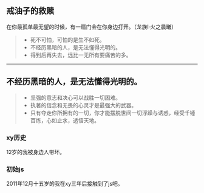 戒油子的救赎
------
在你最孤单最无望的时候，有一扇门会在你身边打开。（龙族Ⅰ·火之晨曦）

> * 死不可怕，可怕的是生不如死。
> * 不经历黑暗的人，是无法懂得光明的。
> * 得到后再失去，远比一无所有要痛苦的多。
------

## 不经历黑暗的人，是无法懂得光明的。

> * 坚强的意志和决心可以战胜一切困难。
> * 执著的信念和无畏的心灵才是最强大的武器。
> * 只有夺走你所拥有的一切，你才能摆脱世间一切浮躁与诱惑，经受千锤百炼，心如止水，透悟天地。

### xy历史
12岁的我被身边人带坏。

### 初始js
2011年12月十五岁的我在xy三年后接触到了js吧。
